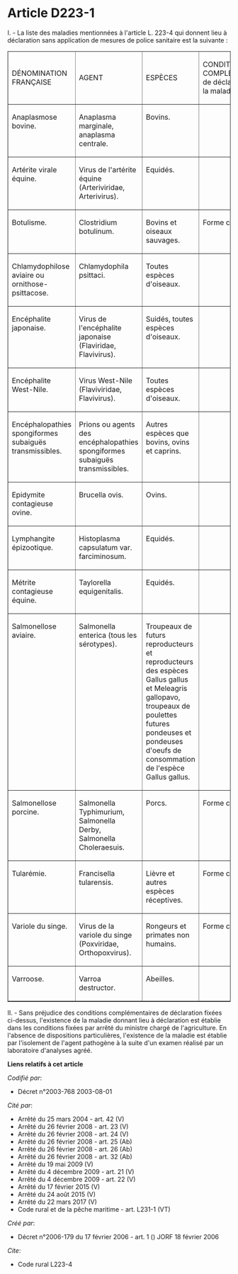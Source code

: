 # Article D223-1

I. - La liste des maladies mentionnées à l'article L. 223-4 qui donnent lieu à déclaration sans application de mesures de
police sanitaire est la suivante :

<table cellpadding="0" border="1" cellspacing="1">
  <thead>
    <tr>
      <td width="143">

DÉNOMINATION FRANÇAISE

</td>
      <td width="104">

AGENT

</td>
      <td width="104">

ESPÈCES

</td>
      <td width="104">

CONDITION COMPLÉMENTAIRE de déclaration de la maladie

</td>
    </tr>
  </thead>
  <tbody>
    <tr>
      <td valign="top">

Anaplasmose bovine.

</td>
      <td valign="top">

Anaplasma marginale, anaplasma centrale.

</td>
      <td valign="top">

Bovins.

</td>
      <td valign="top">

</td>
    </tr>
    <tr>
      <td valign="top">

Artérite virale équine.

</td>
      <td valign="top">

Virus de l'artérite équine (Arteriviridae, Arterivirus).

</td>
      <td valign="top">

Equidés.

</td>
      <td valign="top">

</td>
    </tr>
    <tr>
      <td valign="top">

Botulisme.

</td>
      <td valign="top">

Clostridium botulinum.

</td>
      <td valign="top">

Bovins et oiseaux sauvages.

</td>
      <td valign="top">

Forme clinique.

</td>
    </tr>
    <tr>
      <td valign="top">

Chlamydophilose aviaire ou ornithose-psittacose.

</td>
      <td valign="top">

Chlamydophila psittaci.

</td>
      <td valign="top">

Toutes espèces d'oiseaux.

</td>
      <td valign="top">

</td>
    </tr>
    <tr>
      <td valign="top">

Encéphalite japonaise.

</td>
      <td valign="top">

Virus de l'encéphalite japonaise (Flaviridae, Flavivirus).

</td>
      <td valign="top">

Suidés, toutes espèces d'oiseaux.

</td>
      <td valign="top">

</td>
    </tr>
    <tr>
      <td valign="top">

Encéphalite West-Nile.

</td>
      <td valign="top">

Virus West-Nile (Flaviviridae, Flavivirus).

</td>
      <td valign="top">

Toutes espèces d'oiseaux.

</td>
      <td valign="top">

</td>
    </tr>
    <tr>
      <td valign="top">

Encéphalopathies spongiformes subaiguës transmissibles.

</td>
      <td valign="top">

Prions ou agents des encéphalopathies spongiformes subaiguës transmissibles.

</td>
      <td valign="top">

Autres espèces que bovins, ovins et caprins.

</td>
      <td valign="top">

</td>
    </tr>
    <tr>
      <td valign="top">

Epidymite contagieuse ovine.

</td>
      <td valign="top">

Brucella ovis.

</td>
      <td valign="top">

Ovins.

</td>
      <td valign="top">

</td>
    </tr>
    <tr>
      <td valign="top">

Lymphangite épizootique.

</td>
      <td valign="top">

Histoplasma capsulatum var. farciminosum.

</td>
      <td valign="top">

Equidés.

</td>
      <td valign="top">

</td>
    </tr>
    <tr>
      <td valign="top">

Métrite contagieuse équine.

</td>
      <td valign="top">

Taylorella equigenitalis.

</td>
      <td valign="top">

Equidés.

</td>
      <td valign="top">

</td>
    </tr>
    <tr>
      <td valign="top">

Salmonellose aviaire.

</td>
      <td valign="top">

Salmonella enterica (tous les sérotypes).

</td>
      <td valign="top">

Troupeaux de futurs reproducteurs et reproducteurs des espèces Gallus gallus et Meleagris gallopavo, troupeaux de poulettes
futures pondeuses et pondeuses d'oeufs de consommation de l'espèce Gallus gallus.

</td>
      <td valign="top">

</td>
    </tr>
    <tr>
      <td valign="top">

Salmonellose porcine.

</td>
      <td valign="top">

Salmonella Typhimurium, Salmonella Derby, Salmonella Choleraesuis.

</td>
      <td valign="top">

Porcs.

</td>
      <td valign="top">

Forme clinique.

</td>
    </tr>
    <tr>
      <td valign="top">

Tularémie.

</td>
      <td valign="top">

Francisella tularensis.

</td>
      <td valign="top">

Lièvre et autres espèces réceptives.

</td>
      <td valign="top">

Forme clinique.

</td>
    </tr>
    <tr>
      <td valign="top">

Variole du singe.

</td>
      <td valign="top">

Virus de la variole du singe (Poxviridae, Orthopoxvirus).

</td>
      <td valign="top">

Rongeurs et primates non humains.

</td>
      <td valign="top">

Forme clinique.

</td>
    </tr>
    <tr>
      <td valign="top">

Varroose.

</td>
      <td valign="top">

Varroa destructor.

</td>
      <td valign="top">

Abeilles.

</td>
      <td valign="top">

</td>
    </tr>
  </tbody>
</table>

II. - Sans préjudice des conditions complémentaires de déclaration fixées ci-dessus, l'existence de la maladie donnant lieu à
déclaration est établie dans les conditions fixées par arrêté du ministre chargé de l'agriculture. En l'absence de
dispositions particulières, l'existence de la maladie est établie par l'isolement de l'agent pathogène à la suite d'un examen
réalisé par un laboratoire d'analyses agréé.

**Liens relatifs à cet article**

_Codifié par_:

  - Décret n°2003-768 2003-08-01

_Cité par_:

  - Arrêté du 25 mars 2004 - art. 42 (V)
  - Arrêté du 26 février 2008 - art. 23 (V)
  - Arrêté du 26 février 2008 - art. 24 (V)
  - Arrêté du 26 février 2008 - art. 25 (Ab)
  - Arrêté du 26 février 2008 - art. 26 (Ab)
  - Arrêté du 26 février 2008 - art. 32 (Ab)
  - Arrêté du 19 mai 2009 (V)
  - Arrêté du 4 décembre 2009 - art. 21 (V)
  - Arrêté du 4 décembre 2009 - art. 22 (V)
  - Arrêté du 17 février 2015 (V)
  - Arrêté du 24 août 2015 (V)
  - Arrêté du 22 mars 2017 (V)
  - Code rural et de la pêche maritime - art. L231-1 (VT)

_Créé par_:

  - Décret n°2006-179 du 17 février 2006 - art. 1 () JORF 18 février 2006

_Cite_:

  - Code rural L223-4
